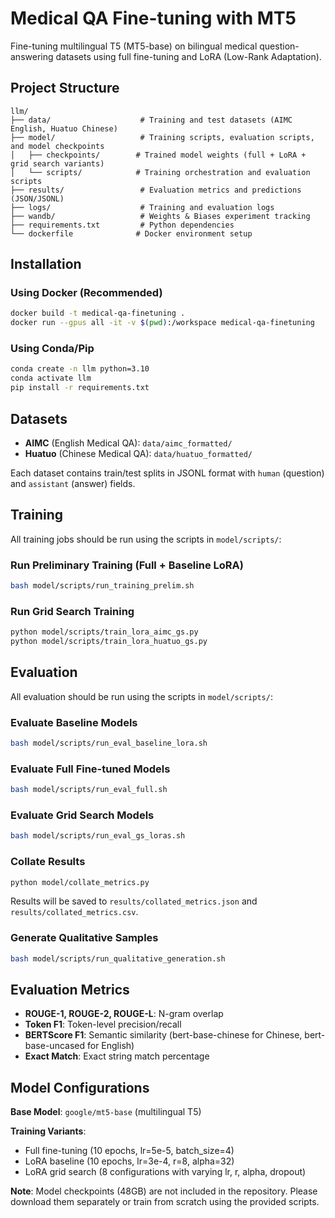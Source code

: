 # Medical QA Fine-tuning with MT5

Fine-tuning multilingual T5 (MT5-base) on bilingual medical question-answering datasets using full fine-tuning and LoRA (Low-Rank Adaptation).

## Project Structure

```
llm/
├── data/                    # Training and test datasets (AIMC English, Huatuo Chinese)
├── model/                   # Training scripts, evaluation scripts, and model checkpoints
│   ├── checkpoints/        # Trained model weights (full + LoRA + grid search variants)
│   └── scripts/            # Training orchestration and evaluation scripts
├── results/                 # Evaluation metrics and predictions (JSON/JSONL)
├── logs/                    # Training and evaluation logs
├── wandb/                   # Weights & Biases experiment tracking
├── requirements.txt         # Python dependencies
└── dockerfile              # Docker environment setup
```

## Installation

### Using Docker (Recommended)

```bash
docker build -t medical-qa-finetuning .
docker run --gpus all -it -v $(pwd):/workspace medical-qa-finetuning
```

### Using Conda/Pip

```bash
conda create -n llm python=3.10
conda activate llm
pip install -r requirements.txt
```

## Datasets

- **AIMC** (English Medical QA): `data/aimc_formatted/`
- **Huatuo** (Chinese Medical QA): `data/huatuo_formatted/`

Each dataset contains train/test splits in JSONL format with `human` (question) and `assistant` (answer) fields.

## Training

All training jobs should be run using the scripts in `model/scripts/`:

### Run Preliminary Training (Full + Baseline LoRA)
```bash
bash model/scripts/run_training_prelim.sh
```

### Run Grid Search Training
```bash
python model/scripts/train_lora_aimc_gs.py
python model/scripts/train_lora_huatuo_gs.py
```

## Evaluation

All evaluation should be run using the scripts in `model/scripts/`:

### Evaluate Baseline Models
```bash
bash model/scripts/run_eval_baseline_lora.sh
```

### Evaluate Full Fine-tuned Models
```bash
bash model/scripts/run_eval_full.sh
```

### Evaluate Grid Search Models
```bash
bash model/scripts/run_eval_gs_loras.sh
```

### Collate Results
```bash
python model/collate_metrics.py
```

Results will be saved to `results/collated_metrics.json` and `results/collated_metrics.csv`.

### Generate Qualitative Samples
```bash
bash model/scripts/run_qualitative_generation.sh
```

## Evaluation Metrics

- **ROUGE-1, ROUGE-2, ROUGE-L**: N-gram overlap
- **Token F1**: Token-level precision/recall
- **BERTScore F1**: Semantic similarity (bert-base-chinese for Chinese, bert-base-uncased for English)
- **Exact Match**: Exact string match percentage

## Model Configurations

**Base Model**: `google/mt5-base` (multilingual T5)

**Training Variants**:
- Full fine-tuning (10 epochs, lr=5e-5, batch_size=4)
- LoRA baseline (10 epochs, lr=3e-4, r=8, alpha=32)
- LoRA grid search (8 configurations with varying lr, r, alpha, dropout)

**Note**: Model checkpoints (48GB) are not included in the repository. Please download them separately or train from scratch using the provided scripts.
